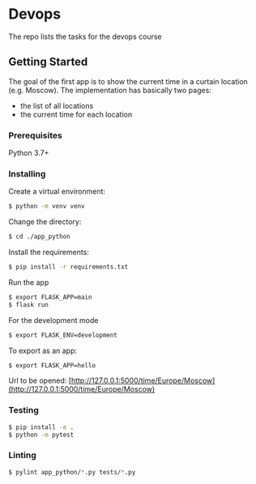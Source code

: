 # Devops

The repo lists the tasks for the  devops course

## Getting Started

The goal of the first app is to show the current time in a curtain location (e.g. Moscow).
The implementation has basically two pages:
- the list of all locations
- the current time for each location


### Prerequisites

Python 3.7+

### Installing

Create a virtual environment:
```bash
$ python -m venv venv
```
Change the directory:
```bash
$ cd ./app_python
```
Install the requirements:
```bash
$ pip install -r requirements.txt
```
Run the app
```bash
$ export FLASK_APP=main
$ flask run
```
For the development mode
```bash
$ export FLASK_ENV=development
```
To export as an app:
```bash
$ export FLASK_APP=hello
```
Url to be opened:
[http://127.0.0.1:5000/time/Europe/Moscow](http://127.0.0.1:5000/time/Europe/Moscow)

### Testing

```bash
$ pip install -e .    
$ python -m pytest
```

### Linting

```bash
$ pylint app_python/*.py tests/*.py
```